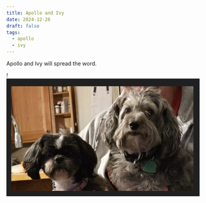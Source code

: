 ```yaml
---
title: Apollo and Ivy
date: 2024-12-26
draft: false
tags:
  - apollo
  - ivy
---
```

Apollo and Ivy will spread the word.

!![Image Description](/images/Pasted%20image%2020250120153821.png)




